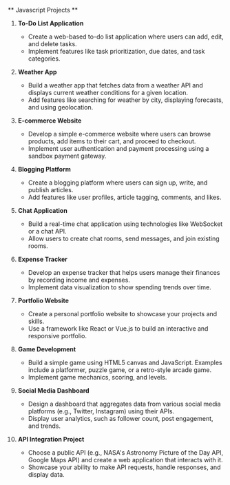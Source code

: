 ** Javascript Projects **

1. **To-Do List Application**
   - Create a web-based to-do list application where users can add, edit, and delete tasks.
   - Implement features like task prioritization, due dates, and task categories.

2. **Weather App**
   - Build a weather app that fetches data from a weather API and displays current weather conditions for a given location.
   - Add features like searching for weather by city, displaying forecasts, and using geolocation.

3. **E-commerce Website**
   - Develop a simple e-commerce website where users can browse products, add items to their cart, and proceed to checkout.
   - Implement user authentication and payment processing using a sandbox payment gateway.

4. **Blogging Platform**
   - Create a blogging platform where users can sign up, write, and publish articles.
   - Add features like user profiles, article tagging, comments, and likes.

5. **Chat Application**
   - Build a real-time chat application using technologies like WebSocket or a chat API.
   - Allow users to create chat rooms, send messages, and join existing rooms.

6. **Expense Tracker**
   - Develop an expense tracker that helps users manage their finances by recording income and expenses.
   - Implement data visualization to show spending trends over time.

7. **Portfolio Website**
   - Create a personal portfolio website to showcase your projects and skills.
   - Use a framework like React or Vue.js to build an interactive and responsive portfolio.

8. **Game Development**
   - Build a simple game using HTML5 canvas and JavaScript. Examples include a platformer, puzzle game, or a retro-style arcade game.
   - Implement game mechanics, scoring, and levels.

9. **Social Media Dashboard**
   - Design a dashboard that aggregates data from various social media platforms (e.g., Twitter, Instagram) using their APIs.
   - Display user analytics, such as follower count, post engagement, and trends.

10. **API Integration Project**
    - Choose a public API (e.g., NASA's Astronomy Picture of the Day API, Google Maps API) and create a web application that interacts with it.
    - Showcase your ability to make API requests, handle responses, and display data.

